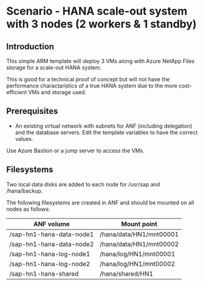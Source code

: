 # Scenario - HANA scale-out system with 3 nodes (2 workers & 1 standby)
## Introduction
This simple ARM template will deploy 3 VMs along with Azure NetApp Files storage for a scale-out HANA system.

This is good for a technical proof of concept but will not have the performance charactaristics of a true HANA system due to the more cost-efficient VMs and storage used.

## Prerequisites
* An existing virtual network with subnets for ANF (including delegation) and the database servers. Edit the template variables to have the correct values.

Use Azure Bastion or a jump server to access the VMs.

## Filesystems
Two local data disks are added to each node for /usr/sap and /hana/backup.

The following filesystems are created in ANF and should be mounted on all nodes as follows:

| ANF volume | Mount point |
| ---- | ---- | 
| /sap-hn1-hana-data-node1 | /hana/data/HN1/mnt00001 |
| /sap-hn1-hana-data-node2 | /hana/data/HN1/mnt00002 |
| /sap-hn1-hana-log-node1 | /hana/log/HN1/mnt00001 |
| /sap-hn1-hana-log-node2 | /hana/log/HN1/mnt00002 |
| /sap-hn1-hana-shared | /hana/shared/HN1 |